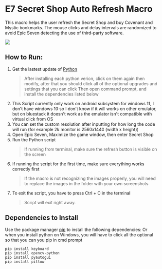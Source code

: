 # E7 Secret Shop Auto Refresh Macro

This macro helps the user refresh the Secret Shop and buy Covenant and Mystic bookmarks. The mouse clicks and delay intervals are randomized to avoid Epic Seven detecting the use of third-party software. 

![](https://media.giphy.com/media/NSAX9N2SyPUVrih2E0/giphy-downsized-large.gif)

## How to Run:
1. Get the lastest update of [Python](https://www.python.org/downloads/)
	> After installing each python verion, click on them again then modify, after that you should click all of the optional upgrades and settings that you can click
	> Then open command prompt, and install the dependencies listed below
2. This Script currently only work on android subsystem for windows 11, I don't have windows 10 so I don't know if it will works on other emulator, but on bluestack it doesn't work as the emulator isn't compatible with virtual click from OS 
3. You can set the custom resolution after inputting for how long the code will run (for example 2k monitor is 2560x1440 (width x height))
4. Open Epic Seven, Maximize the game window, then enter Secret Shop
5. Run the Python script
	>If running from terminal, make sure the refresh button is visible on the screen
6. If running the script for the first time, make sure everything works correctly first
	>If the macro is not recognizing the images properly, you will need to replace the images in the folder with your own screenshots
7. To exit the script, you have to press Ctrl + C in the terminal
    > Script will exit right away.

## Dependencies to Install
Use the package manager [pip](https://pip.pypa.io/en/stable/installation/) to install the following dependencies:
Or when you install python on Windows, you will have to click all the optional so that you can you pip in cmd prompt
```
pip install keyboard
pip install opencv-python
pip install pyautogui
pip install pillow
```
